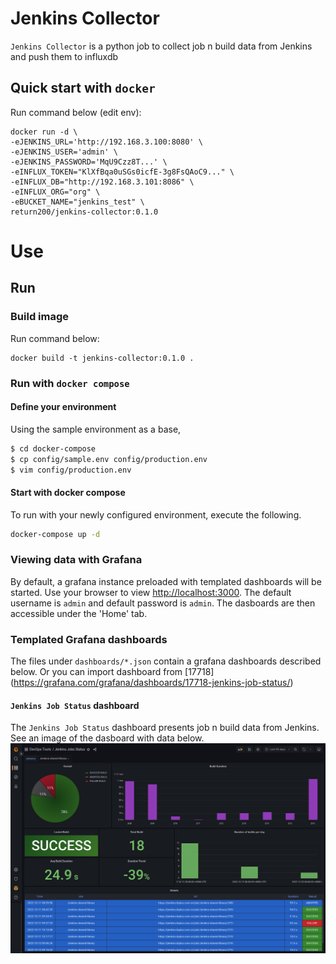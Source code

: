 # Jenkins Collector 
`Jenkins Collector` is a python job to collect job n build data from Jenkins and push them to influxdb

## Quick start with `docker`
Run command below (edit env):
```
docker run -d \
-eJENKINS_URL='http://192.168.3.100:8080' \
-eJENKINS_USER='admin' \
-eJENKINS_PASSWORD='MqU9Czz8T...' \
-eINFLUX_TOKEN="KlXfBqa0uSGs0icfE-3g8FsQAoC9..." \
-eINFLUX_DB="http://192.168.3.101:8086" \
-eINFLUX_ORG="org" \
-eBUCKET_NAME="jenkins_test" \
return200/jenkins-collector:0.1.0 
```

# Use

## Run

### Build image
Run command below:
```
docker build -t jenkins-collector:0.1.0 .
```

### Run with `docker compose`

#### Define your environment

Using the sample environment as a base, 

```bash
$ cd docker-compose
$ cp config/sample.env config/production.env
$ vim config/production.env
```
#### Start with docker compose 
To run with your newly configured environment, execute the following.

```bash
docker-compose up -d
```
### Viewing data with Grafana
By default, a grafana instance preloaded with templated dashboards will be started. Use your browser to view [http://localhost:3000](http://localhost:3000). The default username is `admin` and default password is `admin`. The dasboards are then accessible under the 'Home' tab.

### Templated Grafana dashboards

The files under `dashboards/*.json` contain a grafana dashboards described below.
Or you can import dashboard from [17718] (https://grafana.com/grafana/dashboards/17718-jenkins-job-status/)

#### `Jenkins Job Status` dashboard

The `Jenkins Job Status` dashboard presents job n build data from Jenkins. See an image of the dasboard with data below.
![overview!](https://github.com/return200-ok/jenkins-crawler/blob/main/assets/Jenkins-Jobs-Status-Grafana.png?raw=true)